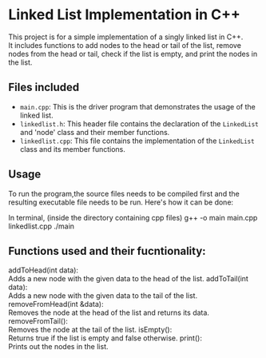 # Linked List Implementation in C++

This project is for a simple implementation of a singly linked list in C++. <br>
It includes functions to add nodes to the head or tail of the list, remove nodes from the head or tail, check if the list is empty, and print the nodes in the list.

## Files included
- `main.cpp`: This is the driver program that demonstrates the usage of the linked list.
- `linkedlist.h`: This header file contains the declaration of the `LinkedList` and 'node' class and their member functions.
- `linkedlist.cpp`: This file contains the implementation of the `LinkedList` class and its member functions.

## Usage

To run the program,the source files needs to be compiled first and the resulting executable file needs to be run. Here's how it can be done:

In terminal, (inside the directory containing cpp files)
g++ -o main main.cpp linkedlist.cpp
./main

## Functions used and their fucntionality:
addToHead(int data):<br>
      Adds a new node with the given data to the head of the list.
addToTail(int data):<br>
      Adds a new node with the given data to the tail of the list.
removeFromHead(int &data): <br>
      Removes the node at the head of the list and returns its data.
removeFromTail(): <br>
      Removes the node at the tail of the list.
isEmpty(): <br> 
      Returns true if the list is empty and false otherwise.
print(): <br>
      Prints out the nodes in the list.
